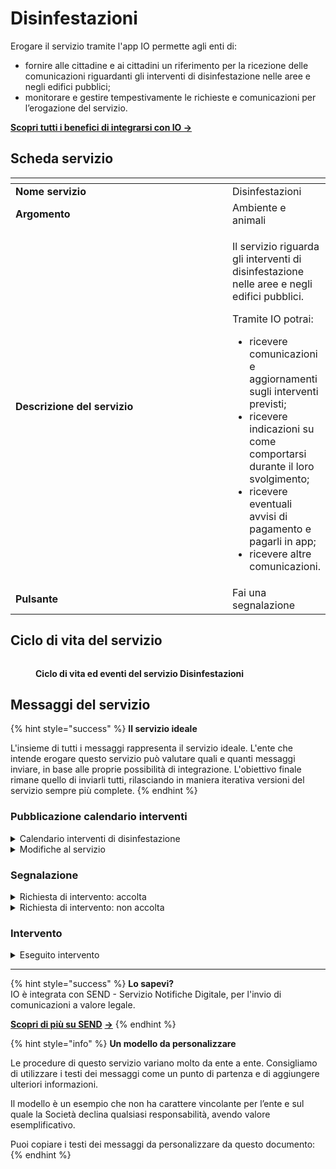 # Disinfestazioni

Erogare il servizio tramite l'app IO permette agli enti di:

* fornire alle cittadine e ai cittadini un riferimento per la ricezione delle comunicazioni riguardanti gli interventi di disinfestazione nelle aree e negli edifici pubblici;
* monitorare e gestire tempestivamente le richieste e comunicazioni per l’erogazione del servizio.

[**Scopri tutti i benefici di integrarsi con IO →** ](https://docs.pagopa.it/manuale-servizi/lapp-io/cose-io-e-qual-e-il-suo-obiettivo#perche-un-ente-dovrebbe-integrarsi-con-io)

## Scheda servizio <a href="#scheda-servizio" id="scheda-servizio"></a>

<table data-header-hidden><thead><tr><th width="373"></th><th></th></tr></thead><tbody><tr><td><strong>Nome servizio</strong></td><td>Disinfestazioni</td></tr><tr><td><strong>Argomento</strong></td><td>Ambiente e animali</td></tr><tr><td><strong>Descrizione del servizio</strong></td><td><p>Il servizio riguarda gli interventi di disinfestazione nelle aree e negli edifici pubblici.</p><p></p><p>Tramite IO potrai:</p><ul><li>ricevere comunicazioni e aggiornamenti sugli interventi previsti;</li><li>ricevere indicazioni su come comportarsi durante il loro svolgimento;</li><li>ricevere eventuali avvisi di pagamento e pagarli in app;</li><li>ricevere altre comunicazioni.</li></ul></td></tr><tr><td><strong>Pulsante</strong></td><td>Fai una segnalazione</td></tr></tbody></table>

## Ciclo di vita del servizio

<figure><img src="broken-reference" alt=""><figcaption><p><strong>Ciclo di vita ed eventi del servizio Disinfestazioni</strong></p></figcaption></figure>

## Messaggi del servizio

{% hint style="success" %}
**Il servizio ideale**

L'insieme di tutti i messaggi rappresenta il servizio ideale. L'ente che intende erogare questo servizio può valutare quali e quanti messaggi inviare, in base alle proprie possibilità di integrazione. L'obiettivo finale rimane quello di inviarli tutti, rilasciando in maniera iterativa versioni del servizio sempre più complete.
{% endhint %}

### Pubblicazione calendario interventi

<details>

<summary>Calendario interventi di disinfestazione</summary>

**🖋 Titolo del messaggio:** Prossimi interventi di disinfestazione

🗒 **Testo del messaggio**:&#x20;

Il \<gg/mm/aaaa> dalle \<hh:mm> alle \<hh:mm> si svolgeranno interventi di disinfestazione in \<indirizzo>.

\[Inserire qui indicazioni sui comportamenti da adottare durante l’esecuzione dei lavori, da compilare a cura e responsabilità dell'ente]

Per consultare il calendario completo degli interventi, \[visita questo sito]\(URL).&#x20;

**🪄 Pulsante**: n/a

***

**Destinatari:** Tutti i cittadini residenti nell’area di azione interessata dagli interventi di disinfestazione programmati dall’ente.

**Quando inviarlo:** Quando l’ente pianifica interventi di disinfestazione.

**User story:** Come cittadino voglio ricevere aggiornamenti sulle attività di disinfestazione nella mia zona.

</details>

<details>

<summary>Modifiche al servizio</summary>

**🖋 Titolo del messaggio:** Aggiornamento interventi di disinfestazione

🗒 **Testo del messaggio:**

Gli interventi di disinfestazione in \<indirizzo> pianificati per il \<gg/mm/aaaa> sono stati riprogrammati per \<causa>. I lavori saranno eseguiti il \<gg/mm/aaaa> dalle \<hh:mm> alle \<hh:mm>.

\[Inserire qui indicazioni sui comportamenti da adottare durante l’esecuzione dei lavori, da compilare a cura e responsabilità dell'ente]

Per consultare il calendario completo degli interventi, \[visita questo sito]\(URL).

Per ulteriori informazioni, \[visita questo sito]\(URL).

**🪄 Pulsante:** n/a

***

**Destinatari:** Tutti i cittadini residenti nell’area di azione interessata dagli interventi di disinfestazione programmati dall’ente.

**Quando inviarlo:** Quando il calendario degli interventi subisce delle variazioni.

**User story:** Come cittadino voglio aggiornamenti sulle attività di disinfestazione del mio Comune.

</details>

### Segnalazione

<details>

<summary>Richiesta di intervento: accolta</summary>

**🖋  Titolo del messaggio:** La tua richiesta è stata accolta

🗒 **Testo del messaggio:**

La tua richiesta di intervento in \<indirizzo> è stata accolta.

Riceverai un messaggio in app con aggiornamenti sulla tua segnalazione.

Per ulteriori informazioni, \[visita questo sito]\(URL).

**🪄 Pulsante:** n/a

***

**Destinatari:** I cittadini che hanno richiesto intervento a causa di infestazione in area pubblica.

**Quando inviarlo:** Quando, valutata la richiesta ed effettuato il sopralluogo, l’ente accoglie la richiesta.

**User story:** Come cittadino voglio ricevere aggiornamenti sullo stato di avanzamento della mia richiesta.

</details>

<details>

<summary>Richiesta di intervento: non accolta</summary>

**🖋  Titolo del messaggio:** La tua richiesta non è stata accolta

🗒 **Testo del messaggio:**

La tua richiesta di intervento in \<indirizzo> non è stata accolta.

Per ulteriori informazioni, \[visita questo sito]\(URL).

**🪄 Pulsante**: n/a

***

**Destinatari:** I cittadini che hanno richiesto intervento a causa di infestazione in area pubblica.

**Quando inviarlo:** Quando, valutata la richiesta ed effettuato il sopralluogo, l’ente rigetta la richiesta.

**User story:** Come cittadino voglio ricevere aggiornamenti sullo stato di avanzamento della mia richiesta

</details>

### Intervento

<details>

<summary>Eseguito intervento</summary>

**🖋  Titolo del messaggio:** Aggiornamenti sulla tua segnalazione

🗒 **Testo del messaggio:**

I lavori di disinfestazione che hai richiesto in \<indirizzo> sono stati eseguiti il \<gg/mm/aaaa>.

Per ulteriori informazioni, \[visita questo sito]\(URL).

**🪄 Pulsante:** n/a

***

**Destinatari:** I cittadini che hanno richiesto intervento a causa di infestazione in area pubblica.

**Quando inviarlo:** Quando la ditta incaricata dall’ente ha svolto i lavori richiesti.

**User story:** Come cittadino voglio ricevere aggiornamenti sullo stato di avanzamento della mia richiesta.

</details>

***

{% hint style="success" %}
**Lo sapevi?**\
IO è integrata con SEND - Servizio Notifiche Digitale, per l'invio di comunicazioni a valore legale.

[**Scopri di più su SEND**](https://notifichedigitali.pagopa.it/) [**->**](https://www.pagopa.it/it/prodotti-e-servizi/piattaforma-notifiche-digitali)
{% endhint %}

{% hint style="info" %}
**Un modello da personalizzare**

Le procedure di questo servizio variano molto da ente a ente. Consigliamo di utilizzare i testi dei messaggi come un punto di partenza e di aggiungere ulteriori informazioni.&#x20;

Il modello è un esempio che non ha carattere vincolante per l’ente e sul quale la Società declina qualsiasi responsabilità, avendo valore esemplificativo.

Puoi copiare i testi dei messaggi da personalizzare da questo documento:
{% endhint %}
